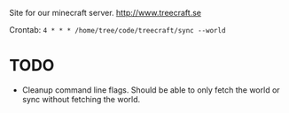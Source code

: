 
Site for our minecraft server. <http://www.treecraft.se>

Crontab: `4 * * * /home/tree/code/treecraft/sync --world`

TODO
====

* Cleanup command line flags. Should be able to only fetch the world or sync without fetching the world.


